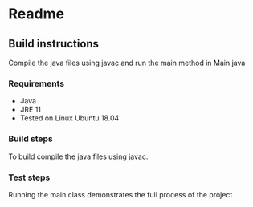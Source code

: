 # Readme

## Build instructions

Compile the java files using javac and run the main method in Main.java

### Requirements
* Java
* JRE 11
* Tested on Linux Ubuntu 18.04


### Build steps

To build compile the java files using javac.

### Test steps

Running the main class demonstrates the full process of the project

